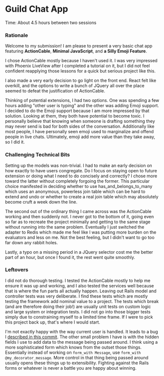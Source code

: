# Guild Chat App
Time: About 4.5 hours between two sessions

### Rationale
Welcome to my submission! I am please to present a very basic chat app featuring
**ActionCable**, **Minimal JavaScript**, and **a Silly Emoji Feature**.

I chose ActionCable mostly because I haven't used it. I was very impressed with
Phoenix LiveView after I completed a tutorial on it, but I did not feel
confident reapplying those lessons for a quick but serious project like this.

I also made a very early decision to go light on the front end. React felt like
overkill, and the options to write a bunch of JQuery all over the place seemed
to defeat the justification of ActionCable.

Thinking of potential extensions, I had two options. One was spending a few
hours adding "other user is typing" and the other was adding Emoji support. I
decided to do the Emoji support because I am more impressed by that solution.
Looking at them, they both have potential to become toxic. I personally believe
that knowing when someone is drafting something they may never send is bad for
both sides of the conversation. Additionally like most people, I have personally
seen emoji used to marginalize and offend people in live chats. Ultimately,
emoji add more value than they take away, so I did it.

### Challenging Technical Bits
Setting up the models was non-trivial. I had to make an early decision on how
exactly to have users congregate. Do I focus on staying open to future extension
or doing what I need to do concisely and correctly? I chose more toward the
latter without completely forgoing the former. This particular choice manifested
in deciding whether to use has_and_belongs_to_many which uses an anonymous,
powerless join table which can be hard to extend and undo or whether to create a
real join table which may absolutely become cruft a week down the line.

The second out of the ordinary thing I came across was the ActionCable working
and then suddenly not. I never got to the bottom of it, going even so far as to
recreate the project minimally and getting to the same stage without running
into the same problem. Eventually I just switched the adapter to Redis which
made me feel like I was putting more burden on the evaluators and less on me.
Not the best feeling, but I didn't want to go too far down any rabbit holes.

Lastly, a typo on a missing period in a JQuery selector cost me the better part
of an hour, but once I found it, the rest went quite smoothly.

### Leftovers
I did not do thorough testing. I tested the ActionCable mostly to help me ensure
it was up and working, and I also tested the services well because that is where
the fun parts all actually happen. Leaving out Rails model and controller tests
was very deliberate. I find these tests which are mostly testing the framework
add nominal value to a project. The tests which break (and are therefore
doing their job!) are usually unit tests on custom logic and large system or
integration tests. I did not go into those bigger tests simply due to
constraining myself to a limited time frame. If I were to pick this project back
up, that's where I would start.

I'm not exactly happy with the way current user is handled. It leads to a bug I
[described in this commit](). The other small problem I have is with the hidden
fields I use to add data to the message being passed around. I think using a
more sophisticated form which knows from the outset those things. Essentially
instead of working on `form_with Message`, use `form_with
@my_decorator_message`. More control in that thing being passed around usually
opens these things up to extensibility. Fighting against the Rails forms or
whatever is never a battle you are happy about winning.
